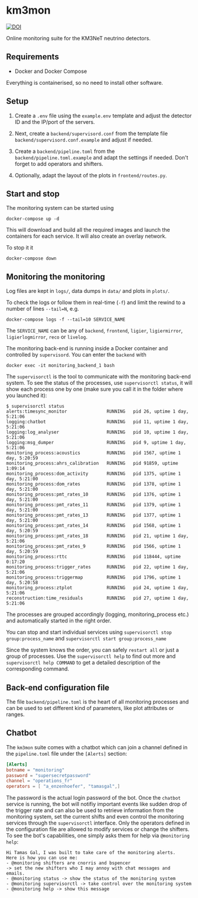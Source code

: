 # km3mon

[![DOI](https://zenodo.org/badge/DOI/10.5281/zenodo.3268538.svg)](https://doi.org/10.5281/zenodo.3268538)

Online monitoring suite for the KM3NeT neutrino detectors.

## Requirements

 - Docker and Docker Compose

Everything is containerised, so no need to install other software.

## Setup

1. Create a `.env` file using the `example.env` template and adjust the detector
   ID and the IP/port of the servers.

2. Next, create a `backend/supervisord.conf` from the template file
   `backend/supervisord.conf.example` and adjust if needed.

3. Create a `backend/pipeline.toml` from the `backend/pipeline.toml.example`
   and adapt the settings if needed. Don't forget to add operators and shifters.

4. Optionally, adapt the layout of the plots in `frontend/routes.py`.

## Start and stop

The monitoring system can be started using

    docker-compose up -d

This will download and build all the required images and launch the containers
for each service. It will also create an overlay network.

To stop it it

    docker-compose down

## Monitoring the monitoring

Log files are kept in `logs/`, data dumps in `data/` and plots in `plots/`.

To check the logs or follow them in real-time (`-f`) and limit the rewind
to a number of lines `--tail=N`, e.g.

    docker-compose logs -f --tail=10 SERVICE_NAME

The `SERVICE_NAME` can be any of `backend`, `frontend`, `ligier`, `ligiermirror`,
`ligierlogmirror`, `reco` or `livelog`.

The monitoring back-end is running inside a Docker container and controlled
by `supervisord`. You can enter the `backend` with

    docker exec -it monitoring_backend_1 bash

The ``supervisorctl`` is the tool to communicate with the monitoring
back-end system. To see the status of the processes, use `supervisorctl status`,
it will show each process one by one (make sure you call it in the
folder where you launched it):

```
$ supervisorctl status
alerts:timesync_monitor               RUNNING   pid 26, uptime 1 day, 5:21:06
logging:chatbot                       RUNNING   pid 11, uptime 1 day, 5:21:06
logging:log_analyser                  RUNNING   pid 10, uptime 1 day, 5:21:06
logging:msg_dumper                    RUNNING   pid 9, uptime 1 day, 5:21:06
monitoring_process:acoustics          RUNNING   pid 1567, uptime 1 day, 5:20:59
monitoring_process:ahrs_calibration   RUNNING   pid 91859, uptime 1:09:14
monitoring_process:dom_activity       RUNNING   pid 1375, uptime 1 day, 5:21:00
monitoring_process:dom_rates          RUNNING   pid 1378, uptime 1 day, 5:21:00
monitoring_process:pmt_rates_10       RUNNING   pid 1376, uptime 1 day, 5:21:00
monitoring_process:pmt_rates_11       RUNNING   pid 1379, uptime 1 day, 5:21:00
monitoring_process:pmt_rates_13       RUNNING   pid 1377, uptime 1 day, 5:21:00
monitoring_process:pmt_rates_14       RUNNING   pid 1568, uptime 1 day, 5:20:59
monitoring_process:pmt_rates_18       RUNNING   pid 21, uptime 1 day, 5:21:06
monitoring_process:pmt_rates_9        RUNNING   pid 1566, uptime 1 day, 5:20:59
monitoring_process:rttc               RUNNING   pid 118444, uptime 0:17:20
monitoring_process:trigger_rates      RUNNING   pid 22, uptime 1 day, 5:21:06
monitoring_process:triggermap         RUNNING   pid 1796, uptime 1 day, 5:20:58
monitoring_process:ztplot             RUNNING   pid 24, uptime 1 day, 5:21:06
reconstruction:time_residuals         RUNNING   pid 27, uptime 1 day, 5:21:06
```

The processes are grouped accordingly (logging, monitoring_process etc.) and
automatically started in the right order.

You can stop and start individual services using ``supervisorctl stop
group:process_name`` and ``supervisorctl start group:process_name``

Since the system knows the order, you can safely ``restart all`` or just
a group of processes. Use the ``supervisorctl help`` to find out more and
``supervisorctl help COMMAND`` to get a detailed description of the
corresponding command.

## Back-end configuration file

The file `backend/pipeline.toml` is the heart of all monitoring processes and
can be used to set different kind of parameters, like plot attributes or ranges.

## Chatbot

The `km3mon` suite comes with a chatbot which can join a channel defined
in the `pipeline.toml` file under the `[Alerts]` section:

``` toml
[Alerts]
botname = "monitoring"
password = "supersecretpassword"
channel = "operations_fr"
operators = [ "a_enzenhoefer", "tamasgal",]
```

The password is the actual login password of the bot. Once the `chatbot` service
is running, the bot will notifiy important events like sudden drop of the
trigger rate and can also be used to retrieve information from the monitoring
system, set the current shifts and even control the monitoring services through
the `supervisorctl` interface. Only the operators defined in the configuration
file are allowed to modify services or change the shifters.
To see the bot's capabilities, one simply asks them for help via
`@monitoring help`:

```
Hi Tamas Gal, I was built to take care of the monitoring alerts.
Here is how you can use me:
- @monitoring shifters are cnorris and bspencer
-> set the new shifters who I may annoy with chat messages and
emails.
- @monitoring status -> show the status of the monitoring system
- @monitoring supervisorctl -> take control over the monitoring system
- @monitoring help -> show this message
```
